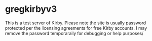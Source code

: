 # gregkirbyv3
This is a test server of Kirby. Please note the site is usually password protected per the licensing agreements for free Kirby accounts. I may remove the password temporaraily for debugging or help purposes/
